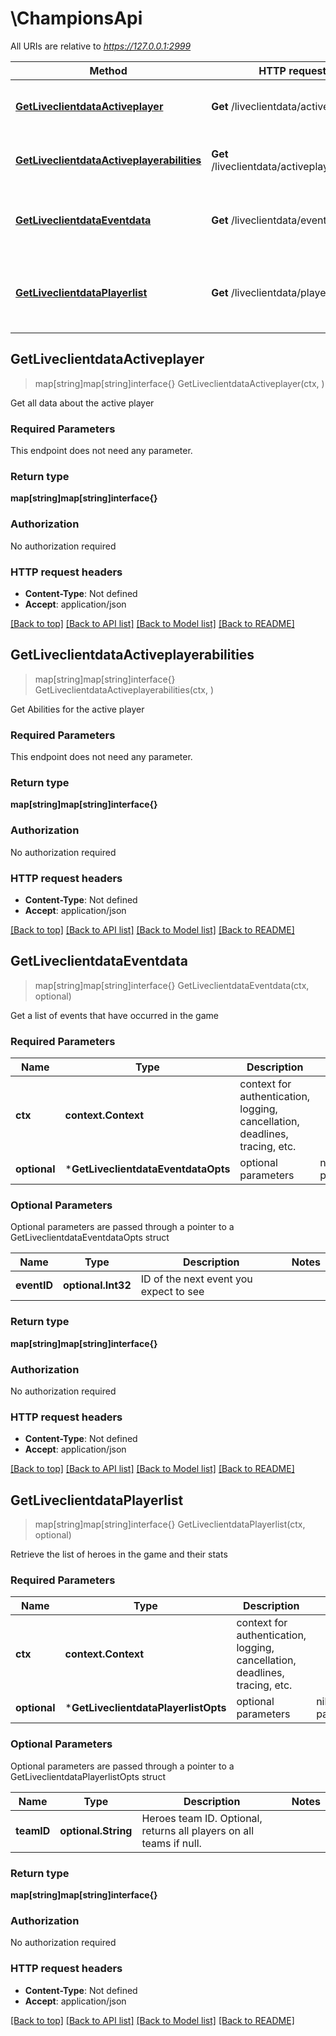 # \ChampionsApi

All URIs are relative to *https://127.0.0.1:2999*

Method | HTTP request | Description
------------- | ------------- | -------------
[**GetLiveclientdataActiveplayer**](ChampionsApi.md#GetLiveclientdataActiveplayer) | **Get** /liveclientdata/activeplayer | Get all data about the active player
[**GetLiveclientdataActiveplayerabilities**](ChampionsApi.md#GetLiveclientdataActiveplayerabilities) | **Get** /liveclientdata/activeplayerabilities | Get Abilities for the active player
[**GetLiveclientdataEventdata**](ChampionsApi.md#GetLiveclientdataEventdata) | **Get** /liveclientdata/eventdata | Get a list of events that have occurred in the game
[**GetLiveclientdataPlayerlist**](ChampionsApi.md#GetLiveclientdataPlayerlist) | **Get** /liveclientdata/playerlist | Retrieve the list of heroes in the game and their stats



## GetLiveclientdataActiveplayer

> map[string]map[string]interface{} GetLiveclientdataActiveplayer(ctx, )

Get all data about the active player

### Required Parameters

This endpoint does not need any parameter.

### Return type

**map[string]map[string]interface{}**

### Authorization

No authorization required

### HTTP request headers

- **Content-Type**: Not defined
- **Accept**: application/json

[[Back to top]](#) [[Back to API list]](../README.md#documentation-for-api-endpoints)
[[Back to Model list]](../README.md#documentation-for-models)
[[Back to README]](../README.md)


## GetLiveclientdataActiveplayerabilities

> map[string]map[string]interface{} GetLiveclientdataActiveplayerabilities(ctx, )

Get Abilities for the active player

### Required Parameters

This endpoint does not need any parameter.

### Return type

**map[string]map[string]interface{}**

### Authorization

No authorization required

### HTTP request headers

- **Content-Type**: Not defined
- **Accept**: application/json

[[Back to top]](#) [[Back to API list]](../README.md#documentation-for-api-endpoints)
[[Back to Model list]](../README.md#documentation-for-models)
[[Back to README]](../README.md)


## GetLiveclientdataEventdata

> map[string]map[string]interface{} GetLiveclientdataEventdata(ctx, optional)

Get a list of events that have occurred in the game

### Required Parameters


Name | Type | Description  | Notes
------------- | ------------- | ------------- | -------------
**ctx** | **context.Context** | context for authentication, logging, cancellation, deadlines, tracing, etc.
 **optional** | ***GetLiveclientdataEventdataOpts** | optional parameters | nil if no parameters

### Optional Parameters

Optional parameters are passed through a pointer to a GetLiveclientdataEventdataOpts struct


Name | Type | Description  | Notes
------------- | ------------- | ------------- | -------------
 **eventID** | **optional.Int32**| ID of the next event you expect to see | 

### Return type

**map[string]map[string]interface{}**

### Authorization

No authorization required

### HTTP request headers

- **Content-Type**: Not defined
- **Accept**: application/json

[[Back to top]](#) [[Back to API list]](../README.md#documentation-for-api-endpoints)
[[Back to Model list]](../README.md#documentation-for-models)
[[Back to README]](../README.md)


## GetLiveclientdataPlayerlist

> map[string]map[string]interface{} GetLiveclientdataPlayerlist(ctx, optional)

Retrieve the list of heroes in the game and their stats

### Required Parameters


Name | Type | Description  | Notes
------------- | ------------- | ------------- | -------------
**ctx** | **context.Context** | context for authentication, logging, cancellation, deadlines, tracing, etc.
 **optional** | ***GetLiveclientdataPlayerlistOpts** | optional parameters | nil if no parameters

### Optional Parameters

Optional parameters are passed through a pointer to a GetLiveclientdataPlayerlistOpts struct


Name | Type | Description  | Notes
------------- | ------------- | ------------- | -------------
 **teamID** | **optional.String**| Heroes team ID. Optional, returns all players on all teams if null.  | 

### Return type

**map[string]map[string]interface{}**

### Authorization

No authorization required

### HTTP request headers

- **Content-Type**: Not defined
- **Accept**: application/json

[[Back to top]](#) [[Back to API list]](../README.md#documentation-for-api-endpoints)
[[Back to Model list]](../README.md#documentation-for-models)
[[Back to README]](../README.md)

